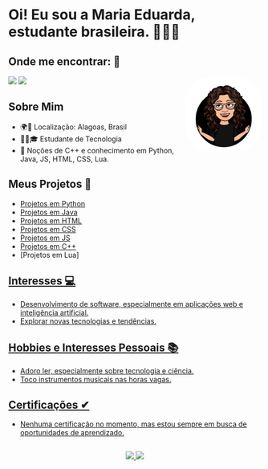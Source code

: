 # Oi! Eu sou a Maria Eduarda, estudante brasileira. 🚀🇧🇷

## Onde me encontrar: 📱
<div> 
  <a href = "mailto:mariaeduardadearaujosilva@outlook.com"><img src="https://img.shields.io/badge/Microsoft_Outlook-0078D4?style=for-the-badge&logo=microsoft-outlook&logoColor=white"></a>
  <a href="https://www.linkedin.com/in/meas" target="_blank"><img src="https://img.shields.io/badge/linkedin-%230077B5.svg?style=for-the-badge&logo=linkedin&logoColor=white"></a> 
  <img align="right" alt="MD-icon" height="150" style="border-radius:50px" src="https://github.com/MariaEduardaAraujo/mariaeduardaaraujo/blob/main/md-pic.jpg"/>
</div>

## Sobre Mim
- 🌍📍 Localização: Alagoas, Brasil
- 👩‍💻🎓 Estudante de Tecnologia
- 💼 Noções de C++ e conhecimento em Python, Java, JS, HTML, CSS, Lua.

## Meus Projetos 🚧
- [Projetos em Python](<a href="https://github.com/MariaEduardaAraujo/Python-Projects" target="_blank">)
- [Projetos em Java](<a href="https://github.com/MariaEduardaAraujo/Java-Projects" target="_blank">)
- [Projetos em HTML](<a href="https://github.com/MariaEduardaAraujo/HTML-Projects" target="_blank">)
- [Projetos em CSS](<a href="https://github.com/MariaEduardaAraujo/HTML-Projects" target="_blank">)
- [Projetos em JS](<a href="https://github.com/MariaEduardaAraujo/HTML-Projects/tree/main/JavaScript" target="_blank">)
- [Projetos em C++](<a href="https://github.com/MariaEduardaAraujo/Cplusplus-Projects" target="_blank">)
- [Projetos em Lua]<a href="https://github.com/MariaEduardaAraujo/Lua-Projects" target="_blank">

## Interesses 💻
- Desenvolvimento de software, especialmente em aplicações web e inteligência artificial.
- Explorar novas tecnologias e tendências.

## Hobbies e Interesses Pessoais 📚
- Adoro ler, especialmente sobre tecnologia e ciência.
- Toco instrumentos musicais nas horas vagas.

## Certificações ✔
- Nenhuma certificação no momento, mas estou sempre em busca de oportunidades de aprendizado.

##
<div align="center">
  <a href="https://github.com/mariaeduardaaraujo">
  <img height="150em" src="https://github-readme-stats.vercel.app/api?username=mariaeduardaaraujo&show_icons=true&theme=dark"/>
  <img height="150em" src="https://github-readme-stats.vercel.app/api/top-langs/?username=mariaeduardaaraujo&layout=compact&langs_count=7&theme=dark"/>
</div>
